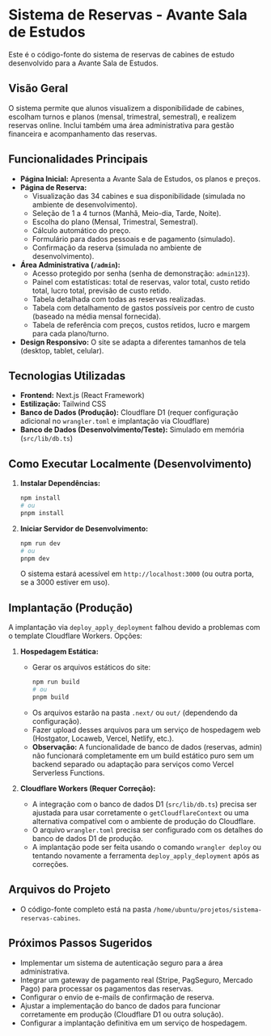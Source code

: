 # Sistema de Reservas - Avante Sala de Estudos

Este é o código-fonte do sistema de reservas de cabines de estudo desenvolvido para a Avante Sala de Estudos.

## Visão Geral

O sistema permite que alunos visualizem a disponibilidade de cabines, escolham turnos e planos (mensal, trimestral, semestral), e realizem reservas online. Inclui também uma área administrativa para gestão financeira e acompanhamento das reservas.

## Funcionalidades Principais

- **Página Inicial:** Apresenta a Avante Sala de Estudos, os planos e preços.
- **Página de Reserva:**
    - Visualização das 34 cabines e sua disponibilidade (simulada no ambiente de desenvolvimento).
    - Seleção de 1 a 4 turnos (Manhã, Meio-dia, Tarde, Noite).
    - Escolha do plano (Mensal, Trimestral, Semestral).
    - Cálculo automático do preço.
    - Formulário para dados pessoais e de pagamento (simulado).
    - Confirmação da reserva (simulada no ambiente de desenvolvimento).
- **Área Administrativa (`/admin`):**
    - Acesso protegido por senha (senha de demonstração: `admin123`).
    - Painel com estatísticas: total de reservas, valor total, custo retido total, lucro total, previsão de custo retido.
    - Tabela detalhada com todas as reservas realizadas.
    - Tabela com detalhamento de gastos possíveis por centro de custo (baseado na média mensal fornecida).
    - Tabela de referência com preços, custos retidos, lucro e margem para cada plano/turno.
- **Design Responsivo:** O site se adapta a diferentes tamanhos de tela (desktop, tablet, celular).

## Tecnologias Utilizadas

- **Frontend:** Next.js (React Framework)
- **Estilização:** Tailwind CSS
- **Banco de Dados (Produção):** Cloudflare D1 (requer configuração adicional no `wrangler.toml` e implantação via Cloudflare)
- **Banco de Dados (Desenvolvimento/Teste):** Simulado em memória (`src/lib/db.ts`)

## Como Executar Localmente (Desenvolvimento)

1.  **Instalar Dependências:**
    ```bash
    npm install
    # ou
    pnpm install
    ```
2.  **Iniciar Servidor de Desenvolvimento:**
    ```bash
    npm run dev
    # ou
    pnpm dev
    ```
    O sistema estará acessível em `http://localhost:3000` (ou outra porta, se a 3000 estiver em uso).

## Implantação (Produção)

A implantação via `deploy_apply_deployment` falhou devido a problemas com o template Cloudflare Workers. Opções:

1.  **Hospedagem Estática:**
    - Gerar os arquivos estáticos do site:
      ```bash
      npm run build
      # ou
      pnpm build
      ```
    - Os arquivos estarão na pasta `.next/` ou `out/` (dependendo da configuração).
    - Fazer upload desses arquivos para um serviço de hospedagem web (Hostgator, Locaweb, Vercel, Netlify, etc.).
    - **Observação:** A funcionalidade de banco de dados (reservas, admin) não funcionará completamente em um build estático puro sem um backend separado ou adaptação para serviços como Vercel Serverless Functions.

2.  **Cloudflare Workers (Requer Correção):**
    - A integração com o banco de dados D1 (`src/lib/db.ts`) precisa ser ajustada para usar corretamente o `getCloudflareContext` ou uma alternativa compatível com o ambiente de produção do Cloudflare.
    - O arquivo `wrangler.toml` precisa ser configurado com os detalhes do banco de dados D1 de produção.
    - A implantação pode ser feita usando o comando `wrangler deploy` ou tentando novamente a ferramenta `deploy_apply_deployment` após as correções.

## Arquivos do Projeto

- O código-fonte completo está na pasta `/home/ubuntu/projetos/sistema-reservas-cabines`.

## Próximos Passos Sugeridos

- Implementar um sistema de autenticação seguro para a área administrativa.
- Integrar um gateway de pagamento real (Stripe, PagSeguro, Mercado Pago) para processar os pagamentos das reservas.
- Configurar o envio de e-mails de confirmação de reserva.
- Ajustar a implementação do banco de dados para funcionar corretamente em produção (Cloudflare D1 ou outra solução).
- Configurar a implantação definitiva em um serviço de hospedagem.
